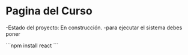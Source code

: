 <h1>Pagina del Curso</h1>

-Estado del proyecto: En construcción.
-para ejecutar el sistema debes poner 

´´´npm install react ´´´
